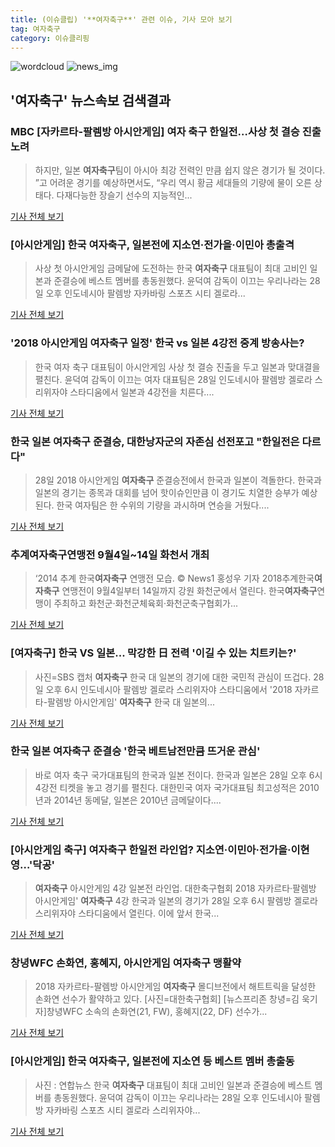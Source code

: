 ```yaml
---
title: (이슈클립) '**여자축구**' 관련 이슈, 기사 모아 보기
tag: 여자축구
category: 이슈클리핑
---
```

![wordcloud](https://s3.ap-northeast-2.amazonaws.com/lyrics101-wordcloud/2018-08-28-1535445866.png)
![news_img](https://user-images.githubusercontent.com/42597476/44507050-1206f400-a6e4-11e8-8d98-7ffbfebb353f.png)
## **'**여자축구**'** 뉴스속보 검색결과
### MBC [자카르타-팔렘방 아시안게임] 여자 축구 한일전…사상 첫 결승 진출 노려

>하지만, 일본 **여자축구**팀이 아시아 최강 전력인 만큼 쉽지 않은 경기가 될 것이다. ”고 어려운 경기를 예상하면서도, “우리 역시 황금 세대들의 기량에 물이 오른 상태다. 다재다능한 장슬기 선수의 지능적인...

<a href="http://imnews.imbc.com/news/2018/culture/article/4790132_22670.html" target="_blank">기사 전체 보기</a>

### [아시안게임] 한국 **여자축구**, 일본전에 지소연·전가을·이민아 총출격

>사상 첫 아시안게임 금메달에 도전하는 한국 **여자축구** 대표팀이 최대 고비인 일본과 준결승에 베스트 멤버를 총동원했다. 윤덕여 감독이 이끄는 우리나라는 28일 오후 인도네시아 팔렘방 자카바링 스포츠 시티 겔로라...

<a href="http://app.yonhapnews.co.kr/YNA/Basic/SNS/r.aspx?c=AKR20180828144900007&did=1195m" target="_blank">기사 전체 보기</a>

### '2018 아시안게임 **여자축구** 일정' 한국 vs 일본 4강전 중계 방송사는?

>한국 여자 축구 대표팀이 아시안게임 사상 첫 결승 진출을 두고 일본과 맞대결을 펼친다. 윤덕여 감독이 이끄는 여자 대표팀은 28일 인도네시아 팔렘방 겔로라 스리위자야 스타디움에서 일본과 4강전을 치른다....

<a href="http://news20.busan.com/controller/newsController.jsp?newsId=20180828000096" target="_blank">기사 전체 보기</a>

### 한국 일본 **여자축구** 준결승, 대한낭자군의 자존심 선전포고 "한일전은 다르다"

>28일 2018 아시안게임 **여자축구** 준결승전에서 한국과 일본이 격돌한다. 한국과 일본의 경기는 종목과 대회를 넘어 핫이슈인만큼 이 경기도 치열한 승부가 예상된다. 한국 여자팀은 한 수위의 기량을 과시하며 연승을 거뒀다....

<a href="http://www.upkorea.net/news/articleView.html?idxno=377675" target="_blank">기사 전체 보기</a>

### 추계**여자축구**연맹전 9월4일~14일 화천서 개최

>‘2014 추계 한국**여자축구** 연맹전 모습. © News1 홍성우 기자 2018추계한국**여자축구** 연맹전이 9월4일부터 14일까지 강원 화천군에서 열린다. 한국**여자축구**연맹이 주최하고 화천군·화천군체육회·화천군축구협회가...

<a href="http://news1.kr/articles/?3410243" target="_blank">기사 전체 보기</a>

### [**여자축구**] 한국 VS 일본... 막강한 日 전력 '이길 수 있는 치트키는?'

>사진=SBS 캡처   **여자축구** 한국 대 일본의 경기에 대한 국민적 관심이 뜨겁다. 28일 오후 6시 인도네시아 팔렘방 겔로라 스리위자야 스타디움에서 '2018 자카르타-팔렘방 아시안게임' **여자축구** 한국 대 일본의...

<a href="http://www.rpm9.com/news/article.html?id=20180828090056" target="_blank">기사 전체 보기</a>

### 한국 일본 **여자축구** 준결승 '한국 베트남전만큼 뜨거운 관심'

>바로 여자 축구 국가대표팀의 한국과 일본 전이다.   한국과 일본은 28일 오후 6시 4강전 티켓을 놓고 경기를 펼친다.   대한민국 여자 국가대표팀 최고성적은 2010년과 2014년 동메달, 일본은 2010년 금메달이다....

<a href="http://www.whitepaper.co.kr/news/articleView.html?idxno=111709" target="_blank">기사 전체 보기</a>

### [아시안게임 축구] **여자축구** 한일전 라인업? 지소연·이민아·전가을·이현영…'닥공'

>**여자축구** 아시안게임 4강 일본전 라인업. 대한축구협회 2018 자카르타·팔렘방 아시안게임' **여자축구** 4강 한국과 일본의 경기가 28일 오후 6시 팔렘방 겔로라 스리위자야 스타디움에서 열린다. 이에 앞서 한국...

<a href="http://news.imaeil.com/Sports/2018082817285354853" target="_blank">기사 전체 보기</a>

### 창녕WFC 손화연, 홍혜지, 아시안게임 **여자축구** 맹활약

>2018 자카르타-팔렘방 아시안게임 **여자축구** 몰디브전에서 해트트릭을 달성한 손화연 선수가 활약하고 있다. [사진=대한축구협회] [뉴스프리존 창녕=김 욱기자]창녕WFC 소속의 손화연(21, FW), 홍혜지(22, DF) 선수가...

<a href="http://www.newsfreezone.co.kr/news/articleView.html?idxno=77297" target="_blank">기사 전체 보기</a>

### [아시안게임] 한국 **여자축구**, 일본전에 지소연 등 베스트 멤버 총출동

>사진 : 연합뉴스 한국 **여자축구** 대표팀이 최대 고비인 일본과 준결승에 베스트 멤버를 총동원했다. 윤덕여 감독이 이끄는 우리나라는 28일 오후 인도네시아 팔렘방 자카바링 스포츠 시티 겔로라 스리위자야...

<a href="http://www.fnnews.com/news/201808281712131006" target="_blank">기사 전체 보기</a>


